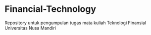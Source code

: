 # Financial-Technology
Repository untuk pengumpulan tugas mata kuliah Teknologi Finansial Universitas Nusa Mandiri
